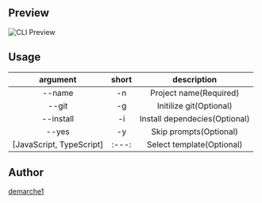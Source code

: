 ## Preview
![CLI Preview](https://github.com/demarche1/create-express-template-cli/blob/master/assets/preview/20220221210153.gif)


## Usage

| argument | short | description |
| :---: | :---: | :---: |
| --name | -n | Project name(Required) |
| --git | -g | Initilize git(Optional) |
| --install | -i | Install dependecies(Optional) |
| --yes | -y | Skip prompts(Optional) |
| [JavaScript, TypeScript] | :---: | Select template(Optional) |

## Author

 [demarche1](https://github.com/demarche1)

